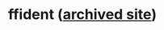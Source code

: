 ---
layout: post
categories: tools
title:  ffident ([archived site](http://web.archive.org/web/20061106114156/http://schmidt.devlib.org/ffident/index.html))
maintenance-organization: no longer maintained
capabilities: Identifies file formats.
formats: Listed in the configuration file [tools/ffident/formats.txt](https://github.com/harvard-lts/fits/blob/dev/tools/ffident/formats.txt)
description: FFIdent is written in Java. 
usage-note: The FITS tool wrapper uses the provided API. Output is converted into a simple XML document and then converted to FITS XML using xml/ffident/ffident_to_fits.xslt.
# more-info-url: more information at website
---